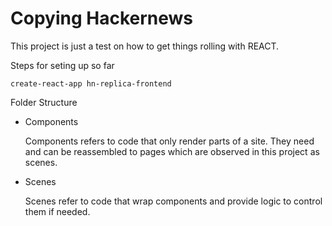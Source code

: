 # Copying Hackernews

This project is just a test on how to get things rolling with REACT.

Steps for seting up so far
```
create-react-app hn-replica-frontend
```

Folder Structure

- Components
  
  Components refers to code that only render parts of a site. They need and can be reassembled to pages which are observed in this project as scenes.

- Scenes

  Scenes refer to code that wrap components and provide logic to control them if needed.